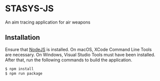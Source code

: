 # STASYS-JS
An aim tracing application for air weapons

## Installation
Ensure that [NodeJS](https://nodejs.org/en/) is installed. On macOS, XCode Command Line Tools are necessary. On Windows, Visual Studio Tools must have been installed. After that, run the following commands to build the application.
```bash
$ npm install
$ npm run package
```